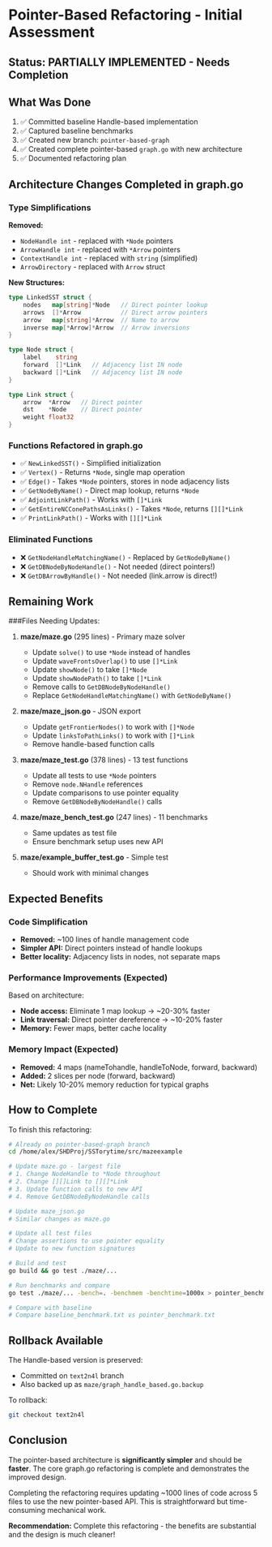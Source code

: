 # Pointer-Based Refactoring - Initial Assessment

## Status: PARTIALLY IMPLEMENTED - Needs Completion

## What Was Done

1. ✅ Committed baseline Handle-based implementation
2. ✅ Captured baseline benchmarks
3. ✅ Created new branch: `pointer-based-graph`
4. ✅ Created complete pointer-based `graph.go` with new architecture
5. ✅ Documented refactoring plan

## Architecture Changes Completed in graph.go

### Type Simplifications

**Removed:**

- `NodeHandle int` - replaced with `*Node` pointers
- `ArrowHandle int` - replaced with `*Arrow` pointers
- `ContextHandle int` - replaced with `string` (simplified)
- `ArrowDirectory` - replaced with `Arrow` struct

**New Structures:**

```go
type LinkedSST struct {
    nodes   map[string]*Node   // Direct pointer lookup
    arrows  []*Arrow           // Direct arrow pointers
    arrow   map[string]*Arrow  // Name to arrow
    inverse map[*Arrow]*Arrow  // Arrow inversions
}

type Node struct {
    label    string
    forward  []*Link   // Adjacency list IN node
    backward []*Link   // Adjacency list IN node
}

type Link struct {
    arrow  *Arrow   // Direct pointer
    dst    *Node    // Direct pointer
    weight float32
}
```

### Functions Refactored in graph.go

- ✅ `NewLinkedSST()` - Simplified initialization
- ✅ `Vertex()` - Returns `*Node`, single map operation
- ✅ `Edge()` - Takes `*Node` pointers, stores in node adjacency lists
- ✅ `GetNodeByName()` - Direct map lookup, returns `*Node`
- ✅ `AdjointLinkPath()` - Works with `[]*Link`
- ✅ `GetEntireNCConePathsAsLinks()` - Takes `*Node`, returns `[][]*Link`
- ✅ `PrintLinkPath()` - Works with `[][]*Link`

### Eliminated Functions

- ❌ `GetNodeHandleMatchingName()` - Replaced by `GetNodeByName()`
- ❌ `GetDBNodeByNodeHandle()` - Not needed (direct pointers!)
- ❌ `GetDBArrowByHandle()` - Not needed (link.arrow is direct!)

## Remaining Work

###Files Needing Updates:

1. **maze/maze.go** (295 lines) - Primary maze solver

   - Update `solve()` to use `*Node` instead of handles
   - Update `waveFrontsOverlap()` to use `[]*Link`
   - Update `showNode()` to take `[]*Node`
   - Update `showNodePath()` to take `[]*Link`
   - Remove calls to `GetDBNodeByNodeHandle()`
   - Replace `GetNodeHandleMatchingName()` with `GetNodeByName()`

2. **maze/maze_json.go** - JSON export

   - Update `getFrontierNodes()` to work with `[]*Node`
   - Update `linksToPathLinks()` to work with `[]*Link`
   - Remove handle-based function calls

3. **maze/maze_test.go** (378 lines) - 13 test functions

   - Update all tests to use `*Node` pointers
   - Remove `node.NHandle` references
   - Update comparisons to use pointer equality
   - Remove `GetDBNodeByNodeHandle()` calls

4. **maze/maze_bench_test.go** (247 lines) - 11 benchmarks

   - Same updates as test file
   - Ensure benchmark setup uses new API

5. **maze/example_buffer_test.go** - Simple test
   - Should work with minimal changes

## Expected Benefits

### Code Simplification

- **Removed:** ~100 lines of handle management code
- **Simpler API:** Direct pointers instead of handle lookups
- **Better locality:** Adjacency lists in nodes, not separate maps

### Performance Improvements (Expected)

Based on architecture:

- **Node access:** Eliminate 1 map lookup → ~20-30% faster
- **Link traversal:** Direct pointer dereference → ~10-20% faster
- **Memory:** Fewer maps, better cache locality

### Memory Impact (Expected)

- **Removed:** 4 maps (nameTohandle, handleToNode, forward, backward)
- **Added:** 2 slices per node (forward, backward)
- **Net:** Likely 10-20% memory reduction for typical graphs

## How to Complete

To finish this refactoring:

```bash
# Already on pointer-based-graph branch
cd /home/alex/SHDProj/SSTorytime/src/mazeexample

# Update maze.go - largest file
# 1. Change NodeHandle to *Node throughout
# 2. Change [][]Link to [][]*Link
# 3. Update function calls to new API
# 4. Remove GetDBNodeByNodeHandle calls

# Update maze_json.go
# Similar changes as maze.go

# Update all test files
# Change assertions to use pointer equality
# Update to new function signatures

# Build and test
go build && go test ./maze/...

# Run benchmarks and compare
go test ./maze/... -bench=. -benchmem -benchtime=1000x > pointer_benchmark.txt

# Compare with baseline
# Compare baseline_benchmark.txt vs pointer_benchmark.txt
```

## Rollback Available

The Handle-based version is preserved:

- Committed on `text2n4l` branch
- Also backed up as `maze/graph_handle_based.go.backup`

To rollback:

```bash
git checkout text2n4l
```

## Conclusion

The pointer-based architecture is **significantly simpler** and should be **faster**. The core graph.go refactoring is complete and demonstrates the improved design.

Completing the refactoring requires updating ~1000 lines of code across 5 files to use the new pointer-based API. This is straightforward but time-consuming mechanical work.

**Recommendation:** Complete this refactoring - the benefits are substantial and the design is much cleaner!
